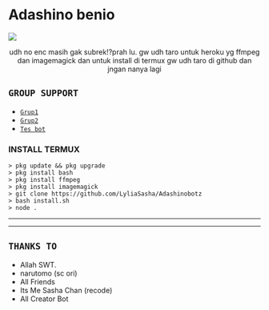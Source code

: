 # Adashino benio


<img src="https://user-images.githubusercontent.com/99161705/156768301-f9710f70-6147-4a74-ac85-7bd5541961d8.jpeg" />
<p align="center"> 
udh no enc masih gak subrek!?prah lu. gw udh taro untuk heroku yg ffmpeg dan imagemagick dan untuk install di termux gw udh taro di github dan jngan nanya lagi

</p> 

## ```GROUP SUPPORT```

- [`Grup1`]( https://chat.whatsapp.com/GStM13Ktxr085ubmy1EMKN)
- [`Grup2`]( https://chat.whatsapp.com/FU9uGSY7ODW9spPWCJFmEP)
- [`Tes bot`]( https://chat.whatsapp.com/K11yetnP76dFSz3F6Qpnos)

### INSTALL TERMUX

```
> pkg update && pkg upgrade
> pkg install bash
> pkg install ffmpeg
> pkg install imagemagick
> git clone https://github.com/LyliaSasha/Adashinobotz
> bash install.sh
> node .
```

------

------ 

## `THANKS TO`

- Allah SWT.
- narutomo (sc ori)
- All Friends
- Its Me Sasha Chan (recode)
- All Creator Bot

